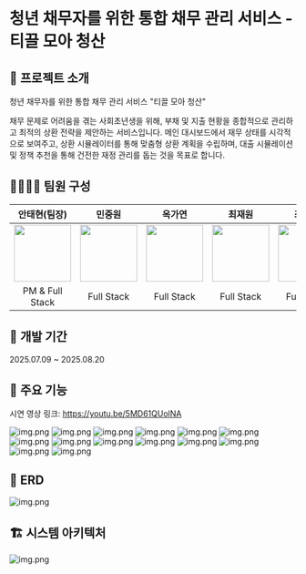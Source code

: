 # 청년 채무자를 위한 통합 채무 관리 서비스 - 티끌 모아 청산

## 📄 프로젝트 소개

청년 채무자를 위한 통합 채무 관리 서비스 "티끌 모아 청산"

채무 문제로 어려움을 겪는 사회초년생을 위해, 부채 및 지출 현황을 종합적으로 관리하고 최적의 상환 전략을 제안하는 서비스입니다. 메인 대시보드에서 재무 상태를 시각적으로 보여주고, 상환 시뮬레이터를 통해 맞춤형
상환 계획을 수립하며, 대출 시뮬레이션 및 정책 추천을 통해 건전한 재정 관리를 돕는 것을 목표로 합니다.

## 👨‍👩‍👧‍👦 팀원 구성

|                                  안태현(팀장)                                   |                                    민중원                                     |                                   옥가연                                   |                                   최재원                                   |                                    최화진                                     |                                   하주연                                    |
|:--------------------------------------------------------------------------:|:--------------------------------------------------------------------------:|:-----------------------------------------------------------------------:|:-----------------------------------------------------------------------:|:--------------------------------------------------------------------------:|:------------------------------------------------------------------------:|
| <img src="https://avatars.githubusercontent.com/kirikaka?v=4" width="100"> | <img src="https://avatars.githubusercontent.com/JWMin556?v=4" width="100"> | <img src="https://avatars.githubusercontent.com/ockko?v=4" width="100"> | <img src="https://avatars.githubusercontent.com/wotns?v=4" width="100"> | <img src="https://avatars.githubusercontent.com/hwajinee?v=4" width="100"> | <img src="https://avatars.githubusercontent.com/Hajuuu?v=4" width="100"> |
|                              PM & Full Stack                               |                                 Full Stack                                 |                               Full Stack                                |                               Full Stack                                |                                 Full Stack                                 |                                Full Stack                                |

## 📅 개발 기간

2025.07.09 ~ 2025.08.20

## 🔎 주요 기능

시연 영상 링크: https://youtu.be/5MD61QUolNA

![img.png](profile/service_1.png)
![img.png](profile/service_2.png)
![img.png](profile/service_3.png)
![img.png](profile/service_4.png)
![img.png](profile/service_5.png)
![img.png](profile/service_6.png)
![img.png](profile/service_7.png)
![img.png](profile/service_8.png)
![img.png](profile/service_9.png)
![img.png](profile/service_10.png)
![img.png](profile/service_11.png)
![img.png](profile/service_12.png)
![img.png](profile/service_13.png)
![img.png](profile/service_14.png)

## 📐 ERD

![img.png](profile/erd.png)

## 🏗 시스템 아키텍처

![img.png](profile/architecture.png)
